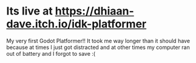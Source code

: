 # Its live at https://dhiaan-dave.itch.io/idk-platformer
My very first Godot Platformer!!
It took me way longer than it should have because at times I just got distracted and at other times my computer ran out of battery and I forgot to save :(

